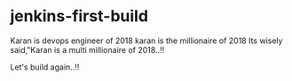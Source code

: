 # jenkins-first-build
Karan is devops engineer of 2018
karan is the millionaire of 2018
Its wisely said,"Karan is a multi millionaire of 2018..!!

Let's build again..!!
